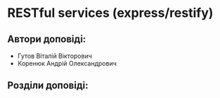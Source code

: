# RESTful services (express/restify)

## Автори доповіді:

- Гутов Віталій Вікторович
- Коренюк Андрій Олександрович

## Розділи доповіді:

